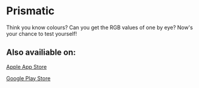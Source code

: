 # Prismatic

Think you know colours? Can you get the RGB values of one by eye? Now's your chance to test yourself!

## Also availiable on:
[Apple App Store](https://apps.apple.com/us/app/prismatic-the-colour-game/id6456845530)

[Google Play Store](https://play.google.com/store/apps/details?id=dev.serlic.colour&pcampaignid=web_share)
